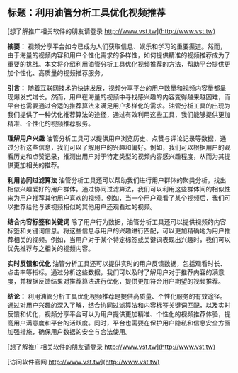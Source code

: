 ## **标题：利用油管分析工具优化视频推荐**

[想了解推广相关软件的朋友请登录 http://www.vst.tw](http://www.vst.tw)

**摘要：**
视频分享平台如今已成为人们获取信息、娱乐和学习的重要渠道。然而，由于海量的视频内容和用户个性化需求的多样性，如何提供精准的视频推荐成为了重要的挑战。本文将介绍利用油管分析工具优化视频推荐的方法，帮助平台提供更加个性化、高质量的视频推荐服务。

**引言：**
随着互联网技术的快速发展，视频分享平台的用户数量和视频内容量都呈现爆发式增长。然而，用户在海量的视频中寻找感兴趣的内容变得越来越困难，而平台也需要通过合适的推荐算法来满足用户多样化的需求。油管分析工具的出现为我们提供了一种优化推荐算法的途径，通过有效利用这些工具，我们能够提供更加精准、个性化的视频推荐服务。

**理解用户兴趣**
油管分析工具可以提供用户浏览历史、点赞与评论记录等数据，通过分析这些信息，我们可以了解用户的兴趣和偏好。例如，我们可以根据用户的观看历史和点赞记录，推测出用户对于特定类型的视频内容感兴趣程度，从而为其提供更加相关的推荐。

**利用协同过滤算法**
油管分析工具还可以帮助我们进行用户群体的聚类分析，找出相似兴趣爱好的用户群体。通过协同过滤算法，我们可以利用这些群体间的相似性来为用户推荐其他用户喜欢的视频。例如，当一个用户观看了某个视频后，我们可以推荐给他与该视频相似的其他用户还观看过的视频。

**结合内容标签和关键词**
除了用户行为数据，油管分析工具还可以提供视频的内容标签和关键词信息。将这些信息与用户的兴趣进行匹配，可以更加精确地为用户推荐相关的视频。例如，当用户对于某个特定标签或关键词表现出兴趣时，我们可以优先推荐与之相关的视频内容。

**实时反馈和优化**
油管分析工具还可以提供实时的用户反馈数据，包括观看时长、点击率等指标。通过分析这些数据，我们可以及时了解用户对于推荐内容的满意度，并根据反馈结果对推荐算法进行优化，提供更加符合用户期望的视频推荐。

**结论：**
利用油管分析工具优化视频推荐是提供高质量、个性化服务的有效途径。通过对用户兴趣的深入了解，结合协同过滤算法和内容标签关键词匹配，以及实时反馈和优化，视频分享平台可以为用户提供更加精准、个性化的视频推荐体验，提高用户满意度和平台的活跃度。同时，平台也需要在保护用户隐私和信息安全方面加强措施，确保用户数据的安全与合法使用。

[想了解推广相关软件的朋友请登录 http://www.vst.tw](http://www.vst.tw)


[访问软件官网 http://www.vst.tw](http://www.vst.tw)
